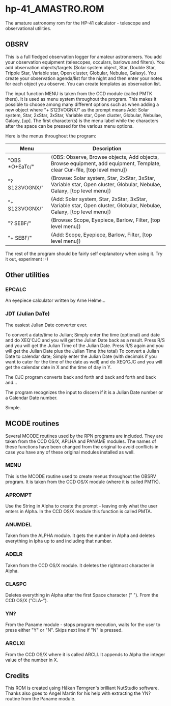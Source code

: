 # hp-41_AMASTRO.ROM

The amature astronomy rom for the HP-41 calculator - telescope and observational utilities.

## OBSRV

This is a full fledged observation logger for amateur astronomers. You add your observation equipment (telescopes, occulars, barlows and filters). You add observation objects/targets (Solar system object, Star, Double Star, Tripple Star, Variable star, Open cluster, Globular, Nebulae, Galaxy). You create your observation agenda/list for the night and then enter your notes for each object you observe. You can create templates as observation list.

The input function MENU is taken from the CCD module (called PMTK there). It is used as menu system throughout the program. This makes it possible to choose among many different options such as when adding a new object where "+ S123VOGNX/" as the prompt means Add: Solar system, Star, 2xStar, 3xStar, Variable star, Open cluster, Globular, Nebulae, Galaxy, [up]. The first character(s) is the menu label while the characters after the space can be pressed for the various menu options.

Here is the menus throughout the program:

Menu	|Description
----------------|-----------
"OBS *O+EaTc/" | (OBS: Observe, Browse objects, Add objects, Browse equipment, add equipment, Template, clear Cur-file, [top level menu])
"? S123VOGNX/" | (Browse: Solar system, Star, 2xStar, 3xStar, Variable star, Open cluster, Globular, Nebulae, Galaxy, [top level menu])
"+ S123VOGNX/" | (Add: Solar system, Star, 2xStar, 3xStar, Variable star, Open cluster, Globular, Nebulae, Galaxy, [top level menu])
"? SEBF/" | (Browse: Scope, Eyepiece, Barlow, Filter, [top level menu])
"+ SEBF/" | (Add: Scope, Eyepiece, Barlow, Filter, [top level menu])

The rest of the program should be fairly self explanatory when using it. Try it out, experiment :-)

## Other utilities

### EPCALC

An eyepiece calculator written by Arne Helme...

### JDT (Julian DaTe)

The easiest Julian Date converter ever.

To convert a date/time to Julian; Simply enter the time (optional) and date and do XEQ'CJC and you will get the Julian Date back as a result. Press R/S and you will get the Julian Time of the Julian Date. Press R/S again and you will get the Julian Date plus the Julian Time (the total)
To convert a Julian Date to calendar date; Simply enter the Julian Date (with decimals if you want to cater for the time of the date as well) and do XEQ'CJC and you will get the calendar date in X and the time of day in Y.

The CJC program converts back and forth and back and forth and back and...

The program recognizes the input to discern if it is a Julian Date number or a Calendar Date number.

Simple.

## MCODE routines

Several MCODE routines used by the RPN programs are included. They are taken from the CCD OS/X, APLHA and PANAME modules. The names of these functions have been changed from the original to avoid conflicts in case you have any of these original modules installed as well.

### MENU

This is the MCODE routine used to create menus throughout the OBSRV program. It is taken from the CCD OS/X module (where it is called PMTK).

### APROMPT

Use the String in Alpha to create the prompt - leaving only what the user enters in Alpha. In the CCD OS/X module this function is called PMTA.

### ANUMDEL

Taken from the ALPHA module. It gets the number in Alpha and deletes everything in lpha up to and including that number.

### ADELR

Taken from the CCD OS/X module. It deletes the rightmost character in Alpha.

### CLASPC

Deletes everything in Alpha after the first Space character (" "). From the CCD OS/X ("CLA-").

### YN?

From the Paname module - stops program execution, waits for the user to press either "Y" or "N". Skips next line if "N" is pressed.

### ARCLXI

From the CCD OS/X where it is called ARCLI. It appends to Alpha the integer value of the number in X.

## Credits

This ROM is created using Håkan Tørngren's brilliant NutStudio software. Thanks also goes to Ángel Martin for his help with extracting the YN? routine from the Paname module.
